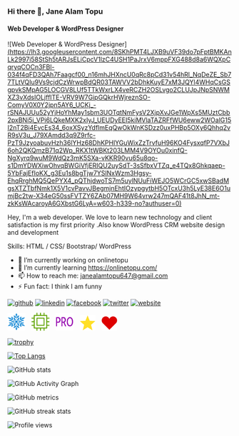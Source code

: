 ### Hi there 👋, Jane Alam Topu
#### Web Developer & WordPress Designer
![Web Developer & WordPress Designer][(https://lh3.googleusercontent.com/8SKhPMT4LJXB9uVF39do7pFptBMKAnLk2997i58StSh5tARJsELiCpcV1lzC4USH1PaJrxV6mppFXG488d8a6WQXpCqryqCOCn3FBl-034f4qFD3QAh7Faagcf00_n16mhJHXncU0qRc8pCd31v54hRl_NqDeZE_Sb77TLtVQIu9Vs9cjdCzWrwpBdQR03TAWVV2bDhkKuyE7xM3JQYl4WHqCsGSgpvkSMpAG5LOCGV8LUf5TTkWxrLX4veRCZH2OSLvgo2CLUJpJNpSNWMXZ3vXdsIOLjffITE-VRV9W7GipGQkrHWjreznSO-ComyV0X0Y2jpn5AY6_UCKj_-rSNAJUUu52yYjHoYhMay1sbm3UOTqtNmFysV2XjpXvJGe1WpXs5MUztCbb2pxBNi5i_VPi6LQkeMXK2xIyJ_UEUDyEEI5kiMVlaTAZRFfWU6eww2WOalG15I2nT2Bi4EvcEs34_6oxXSyzYdflmEqQwOkWnKSDzz0uxPHBp5OXy6Qhhq2vR9sV3u_J79XAmdd3q9Z9rfc-PzT9JzyoabuvHzh36lYHz68DhKPHlYGuWixZzTrvfuH96KO4FysxqfP7VXbJ6oh2QKQmzB71q2Wp_RKX1tWBKt203LMM4V9OYOu0xinfQ-NgXyrq9wuM9WdQz3mK5SXa-vKKR90vu65u8qo-s1DmYDWXiwOhvqBWGiVfjERIQU2uySdT-3sSfbxVTZq_e4TQx8Ghkqaep-5YbFajEfIoKX_g3Eu1s8bgTjw7YSlNxWzm3Hgsy-EhqRrghMQ5QePYX4_pQThjdwoTS7m5uylNUuFiWEJO5WCrGC5xwSBadMgsXTZTbfNmk1X5V1cvPavvJBegmjnEhtIOzypgytbH5OTcxU3h5LyE38E6O1umjBc2tw-X34eG50ssFVTZY6ZAb07MH9W64vrw247mQAF41t8JhN_mt-zkKsWAcaroyA6GXbstG6LyA=w603-h339-no?authuser=0)](https://lh3.googleusercontent.com/0vj8SWrGbyqC71P_MzmlvAUYdGWkPHr8vQg3ypaxBuj8wlcCbssKh5xAHdEss-JSmgbWpTqEKEtM5VwzEtEE6m6s5bwQjZhnUOwuLL-fqls4NQ-oZD9AdV4aNbarxFIxUJXfh0JkjT7S7ZW7CcTUAZmxzdFu0StsuH6uNkyxIm5he5Ctf-1PxcrRJ4zAe3boUw5hT1-Sz8DaLK91s_XXlKBYTyFrigtwBPAOTUB7reUx9m7x6a8gb6bWNreuLb2XI6bkW09guKvxQXduSyBrUGPyauKUn20F2Bk0j0kSl_veqsgx7Vi8G4Tl7r-JhL68o3ADESR-uxq9NIaNsr4LszMcKJrw4rcDGhJYZh0qIDmYBu69MVl_CQNkemFFbURGUafk28uiB5Bf5qapG1CpJG38xw28vp_ybkNPb_6X61bD8tlIIF-mDCL22nKoErIyxLFSkgbUBXYy19aWOY3VqYFZQbFXYYm5-T65WsJYH5si7QoDhWYfOHPgUypVBZlfqH28vvQ-bGHlCpDP4REO_qR9N82dhxtzn9wEkaf-4ufv8NDqZK6z90Hzdp5Xw2v5cA_fK0L4wEqKGCpMjpnapAlJhEWnleVBuFWIWBOrVs3LdPSDzobUgcwGjLG5ziYuDJWl9bkkBuwgBJwE9STLyAeWuh-kexBJwIyog0Ne_aIZvhF13PV9e_66j3lVgJkHRWOVRM9S8g4SW4GdE6uQzMnsShopWli9PhINqi3fmQXdlpTF7GdlDxhpiq8vzvWw0JqzzsvRH8zbhEOF-GIAwWkqTJEd5Qs3KX48CG4hHmiZep9hrP7dvR5EqaOJMOq05qv93ELhcpAtrPDr7PFwnx2H-RWxqWvZMshGiXSyLJbAYiZiehsBlNVSEna1QluyUsW4TP3-_rlAQIMIdRzKl94LvX2r1R2I19QMx0Asa6la=w603-h339-s-no?authuser=0)

Hey, I'm a web developer. We love to learn new technology and client satisfaction is my first priority .Also know WordPress CRM website design and development

Skills: HTML / CSS/  Bootstrap/ WordPress

- 🔭 I’m currently working on onlinetopu 
- 🌱 I’m currently learning https://onlinetopu.com/ 
- 📫 How to reach me: janealamtopu647@gmail.com 
- ⚡ Fun fact: I think I am funny 


[<img src='https://cdn.jsdelivr.net/npm/simple-icons@3.0.1/icons/github.svg' alt='github' height='40'>](https://github.com/janealamt)  [<img src='https://cdn.jsdelivr.net/npm/simple-icons@3.0.1/icons/linkedin.svg' alt='linkedin' height='40'>](https://www.linkedin.com/in/https://www.linkedin.com/in/jane-alam-topu-3b4b49118//)  [<img src='https://cdn.jsdelivr.net/npm/simple-icons@3.0.1/icons/facebook.svg' alt='facebook' height='40'>](https://www.facebook.com/https://web.facebook.com/janealam.topu/)  [<img src='https://cdn.jsdelivr.net/npm/simple-icons@3.0.1/icons/twitter.svg' alt='twitter' height='40'>](https://twitter.com/https://twitter.com/janealamtopu647)  [<img src='https://cdn.jsdelivr.net/npm/simple-icons@3.0.1/icons/icloud.svg' alt='website' height='40'>](https://onlinetopu.com/)  

<a href='https://archiveprogram.github.com/'><img src='https://raw.githubusercontent.com/acervenky/animated-github-badges/master/assets/acbadge.gif' width='40' height='40'></a> <a href='https://docs.github.com/en/developers'><img src='https://raw.githubusercontent.com/acervenky/animated-github-badges/master/assets/devbadge.gif' width='40' height='40'></a> <a href='https://github.com/pricing'><img src='https://raw.githubusercontent.com/acervenky/animated-github-badges/master/assets/pro.gif' width='40' height='40'></a> <a href='https://stars.github.com/'><img src='https://raw.githubusercontent.com/acervenky/animated-github-badges/master/assets/starbadge.gif' width='35' height='35'></a> <a href='https://docs.github.com/en/github/supporting-the-open-source-community-with-github-sponsors'><img src='https://raw.githubusercontent.com/acervenky/animated-github-badges/master/assets/sponsorbadge.gif' width='35' height='35'></a> 

[![trophy](https://github-profile-trophy.vercel.app/?username=janealamt)](https://github.com/ryo-ma/github-profile-trophy)

[![Top Langs](https://github-readme-stats.vercel.app/api/top-langs/?username=janealamt)](https://github.com/anuraghazra/github-readme-stats)

![GitHub stats](https://github-readme-stats.vercel.app/api?username=janealamt&show_icons=true&count_private=true)  

![GitHub Activity Graph](https://activity-graph.herokuapp.com/graph?username=janealamt)  

![GitHub metrics](https://metrics.lecoq.io/janealamt)  

![GitHub streak stats](https://streak-stats.demolab.com/?user=janealamt)  

![Profile views](https://gpvc.arturio.dev/janealamt)  

